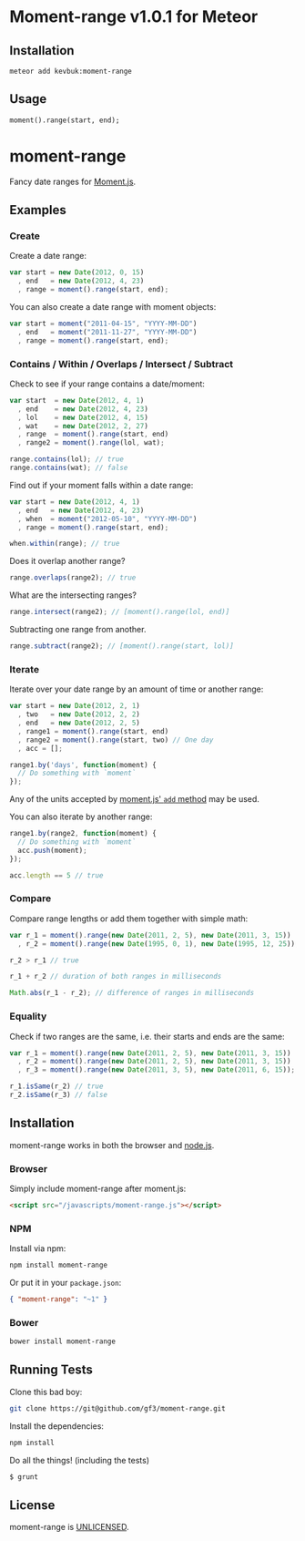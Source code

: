 # Moment-range v1.0.1 for Meteor

Installation
-------------

`meteor add kevbuk:moment-range`

Usage
-------------

`moment().range(start, end);`


moment-range
============

Fancy date ranges for [Moment.js][moment].


Examples
--------

### Create

Create a date range:

``` javascript
var start = new Date(2012, 0, 15)
  , end   = new Date(2012, 4, 23)
  , range = moment().range(start, end);
```

You can also create a date range with moment objects:

``` javascript
var start = moment("2011-04-15", "YYYY-MM-DD")
  , end   = moment("2011-11-27", "YYYY-MM-DD")
  , range = moment().range(start, end);
```

### Contains / Within / Overlaps / Intersect / Subtract

Check to see if your range contains a date/moment:

``` javascript
var start  = new Date(2012, 4, 1)
  , end    = new Date(2012, 4, 23)
  , lol    = new Date(2012, 4, 15)
  , wat    = new Date(2012, 2, 27)
  , range  = moment().range(start, end)
  , range2 = moment().range(lol, wat);

range.contains(lol); // true
range.contains(wat); // false
```

Find out if your moment falls within a date range:

``` javascript
var start = new Date(2012, 4, 1)
  , end   = new Date(2012, 4, 23)
  , when  = moment("2012-05-10", "YYYY-MM-DD")
  , range = moment().range(start, end);

when.within(range); // true
```

Does it overlap another range?

``` javascript
range.overlaps(range2); // true
```

What are the intersecting ranges?

``` javascript
range.intersect(range2); // [moment().range(lol, end)]
```

Subtracting one range from another.

``` javascript
range.subtract(range2); // [moment().range(start, lol)]
```

### Iterate

Iterate over your date range by an amount of time or another range:

``` javascript
var start = new Date(2012, 2, 1)
  , two   = new Date(2012, 2, 2)
  , end   = new Date(2012, 2, 5)
  , range1 = moment().range(start, end)
  , range2 = moment().range(start, two) // One day
  , acc = [];

range1.by('days', function(moment) {
  // Do something with `moment`
});
```

Any of the units accepted by [moment.js' `add`
method](http://momentjs.com/docs/#/manipulating/add/) may be used.

You can also iterate by another range:

``` javascript
range1.by(range2, function(moment) {
  // Do something with `moment`
  acc.push(moment);
});

acc.length == 5 // true
```

### Compare

Compare range lengths or add them together with simple math:

``` javascript
var r_1 = moment().range(new Date(2011, 2, 5), new Date(2011, 3, 15))
  , r_2 = moment().range(new Date(1995, 0, 1), new Date(1995, 12, 25));

r_2 > r_1 // true

r_1 + r_2 // duration of both ranges in milliseconds

Math.abs(r_1 - r_2); // difference of ranges in milliseconds
```

### Equality

Check if two ranges are the same, i.e. their starts and ends are the same:

``` javascript
var r_1 = moment().range(new Date(2011, 2, 5), new Date(2011, 3, 15))
  , r_2 = moment().range(new Date(2011, 2, 5), new Date(2011, 3, 15))
  , r_3 = moment().range(new Date(2011, 3, 5), new Date(2011, 6, 15));

r_1.isSame(r_2) // true
r_2.isSame(r_3) // false
```


Installation
------------

moment-range works in both the browser and [node.js][node].


### Browser

Simply include moment-range after moment.js:

``` html
<script src="/javascripts/moment-range.js"></script>
```


### NPM

Install via npm:

``` sh
npm install moment-range
```

Or put it in your `package.json`:

``` json
{ "moment-range": "~1" }
```


### Bower

``` sh
bower install moment-range
```


Running Tests
-------------

Clone this bad boy:

``` bash
git clone https://git@github.com/gf3/moment-range.git
```

Install the dependencies:

``` bash
npm install
```

Do all the things! (including the tests)

``` bash
$ grunt
```


License
-------

moment-range is [UNLICENSED][unlicense].

[moment]: http://momentjs.com/
[node]: http://nodejs.org/
[unlicense]: http://unlicense.org/
